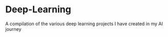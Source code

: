 # Deep-Learning
A compilation of the various deep learning projects I have created in my AI journey

